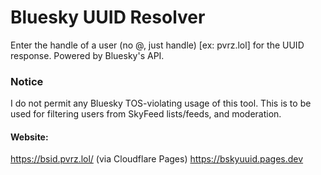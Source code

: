# Bluesky UUID Resolver
Enter the handle of a user (no @, just handle) [ex: pvrz.lol] for the UUID response.
Powered by Bluesky's API.


### Notice
I do not permit any Bluesky TOS-violating usage of this tool. This is to be used for filtering users from SkyFeed lists/feeds, and moderation.

#### Website:
https://bsid.pvrz.lol/
(via Cloudflare Pages) https://bskyuuid.pages.dev
